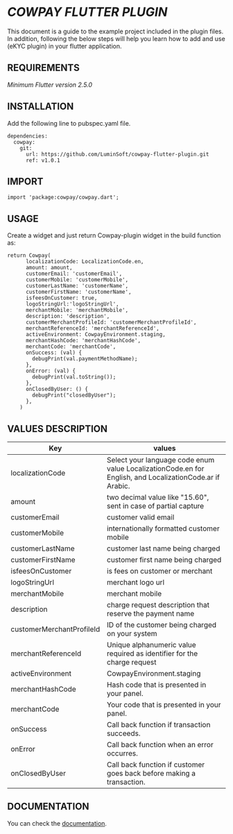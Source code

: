 # *COWPAY FLUTTER PLUGIN*

This document is a guide to the example project included in the plugin files. In addition, following the below steps will help you learn how to add and use (eKYC plugin) in your flutter application.


## REQUIREMENTS

_Minimum Flutter version 2.5.0_


## INSTALLATION

Add the following line to pubspec.yaml file.
```
dependencies:
  cowpay:
    git:
      url: https://github.com/LuminSoft/cowpay-flutter-plugin.git
      ref: v1.0.1
```


## IMPORT

```
import 'package:cowpay/cowpay.dart';
```


## USAGE

Create a widget and just return Cowpay-plugin widget in the build function as:
```
return Cowpay(
      localizationCode: LocalizationCode.en,
      amount: amount,
      customerEmail: 'customerEmail',
      customerMobile: 'customerMobile',
      customerLastName: 'customerName',
      customerFirstName: 'customerName',
      isfeesOnCustomer: true,
      logoStringUrl:'logoStringUrl',
      merchantMobile: 'merchantMobile',
      description: 'description',
      customerMerchantProfileId: 'customerMerchantProfileId',
      merchantReferenceId: 'merchantReferenceId',
      activeEnvironment: CowpayEnvironment.staging,
      merchantHashCode: 'merchantHashCode',
      merchantCode: 'merchantCode',
      onSuccess: (val) {
        debugPrint(val.paymentMethodName);
      },
      onError: (val) {
        debugPrint(val.toString());
      },
      onClosedByUser: () {
        debugPrint("closedByUser");
      },
    )
```


## VALUES DESCRIPTION

|     Key       | values |
| ------------- | ------------- |
| localizationCode   | Select your language code enum value LocalizationCode.en for English, and LocalizationCode.ar if Arabic.   |
| amount   | two decimal value like "15.60", sent in case of partial capture   |
| customerEmail   | customer valid email   |
| customerMobile   | internationally formatted customer mobile   |
| customerLastName   | customer last name being charged   |
| customerFirstName   | customer first name being charged   |
| isfeesOnCustomer   | is fees on customer or merchant   |
| logoStringUrl   | merchant logo url   |
| merchantMobile   | merchant mobile   |
| description   | charge request description that reserve the payment name   |
| customerMerchantProfileId   | ID of the customer being charged on your system   |
| merchantReferenceId   | Unique alphanumeric value required as identifier for the charge request   |
| activeEnvironment   | CowpayEnvironment.staging || CowpayEnvironment.production   |
| merchantHashCode   | Hash code that is presented in your panel.   |
| merchantCode   | Your code that is presented in your panel.   |
| onSuccess   | Call back function if transaction succeeds.   |
| onError   | Call back function when an error occurres.   |
| onClosedByUser   | Call back function if customer goes back before making a transaction.   |



## DOCUMENTATION

You can  check the [documentation](https://lumin-soft.gitbook.io/cowpay/mobile-sdk).



